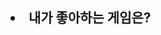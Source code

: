 <!DOCTYPE html>
<html>
  <head>
    <meta charset="UTF-8>
   </head>                

<body>
  
<p>second-practice-file</p>

<a href="second-1.html"><h2><li>내가 좋아하는 게임은?</li><h2></a>


</body>

</html>
